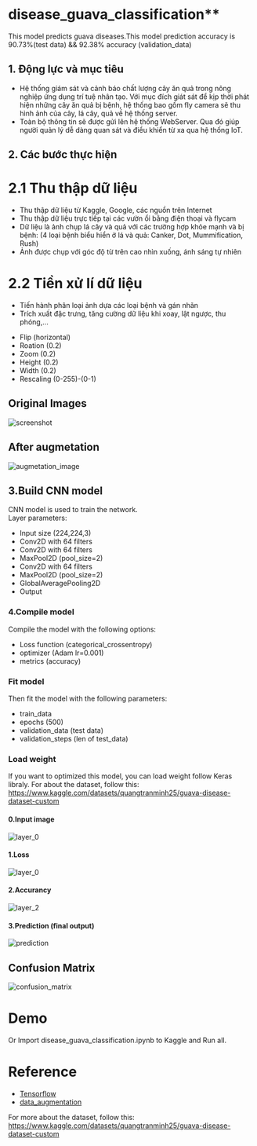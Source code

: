 # disease_guava_classification**
This model predicts guava diseases.This model prediction accuracy is 90.73%(test data) && 92.38% accuracy (validation_data)


## **1. Động lực và mục tiêu**
- Hệ thống giám sát và cảnh báo chất lượng cây ăn quả trong nông nghiệp ứng dụng trí tuệ nhân tạo. Với mục đích giát sát để kịp thời phát hiện những cây ăn quả bị bệnh, hệ thống bao gồm fly camera sẽ thu hình ảnh của cây, lá cây, quả về hệ thống server. 
- Toàn bộ thông tin sẽ được gửi lên hệ thống WebServer. Qua đó giúp người quản lý dễ dàng quan sát và điều khiển từ xa qua hệ thống IoT. 
## **2. Các bước thực hiện**

# **2.1 Thu thập dữ liệu**
- Thu thập dữ liệu từ Kaggle, Google, các nguồn trên Internet
- Thu thập dữ liệu trực tiếp tại các vườn ổi bằng điện thoại và flycam
- Dữ liệu là ảnh chụp lá cây và quả với các trường hợp khỏe mạnh và bị bệnh: (4 loại bệnh biểu hiển ở lá và quả: Canker, Dot, Mummification, Rush)
- Ảnh được chụp với góc độ từ trên cao nhìn xuống, ánh sáng tự nhiên
# **2.2 Tiền xử lí dữ liệu**
- Tiến hành phân loại ảnh dựa các loại bệnh và gán nhãn
- Trích xuất đặc trưng, tăng cường dữ liệu khi xoay, lật ngược, thu phóng,...
* Flip (horizontal)
* Roation (0.2)
* Zoom (0.2)
* Height (0.2)
* Width (0.2)
* Rescaling (0-255)-(0-1)
## Original Images 
![screenshot](https://github.com/bmathnguyen/disease_guava_classification/blob/main/output/output.png)

## After augmetation
![augmetation_image](https://github.com/bmathnguyen/disease_guava_classification/blob/main/output/output1.png)
## 3.Build CNN model
CNN model is used to train the network.<br>
Layer parameters:<br>
* Input size (224,224,3)
* Conv2D with 64 filters
* Conv2D with 64 filters
* MaxPool2D (pool_size=2)
* Conv2D with 64 filters
* MaxPool2D (pool_size=2)
* GlobalAveragePooling2D
* Output
### 4.Compile model
Compile the model with the following options:
* Loss function (categorical_crossentropy)
* optimizer (Adam lr=0.001)
* metrics (accuracy)
### Fit model
Then fit the model with the following parameters:
* train_data
* epochs (500)
* validation_data (test data)
* validation_steps (len of test_data)
### Load weight
If you want to optimized this model, you can load weight follow Keras libraly.
For about the dataset, follow this: https://www.kaggle.com/datasets/quangtranminh25/guava-disease-dataset-custom




#### 0.Input image
![layer_0](https://github.com/bmathnguyen/disease_guava_classification/blob/main/output/output.png)
#### 1.Loss 
![layer_0](https://github.com/bmathnguyen/disease_guava_classification/blob/main/output/output2.png)
#### 2.Accurancy 
![layer_2](https://github.com/bmathnguyen/disease_guava_classification/blob/main/output/output3.png)
#### 3.Prediction (final output)
![prediction](https://github.com/bmathnguyen/disease_guava_classification/blob/main/output/output4.png)

## Confusion Matrix
![confusion_matrix](https://github.com/bmathnguyen/disease_guava_classification/blob/main/output/output5.png)



# Demo
Or Import disease_guava_classification.ipynb to Kaggle and Run all.


# Reference
* [Tensorflow](https://www.tensorflow.org/)
* [data_augmentation](https://www.tensorflow.org/tutorials/images/data_augmentation)

For more about the dataset, follow this: https://www.kaggle.com/datasets/quangtranminh25/guava-disease-dataset-custom
